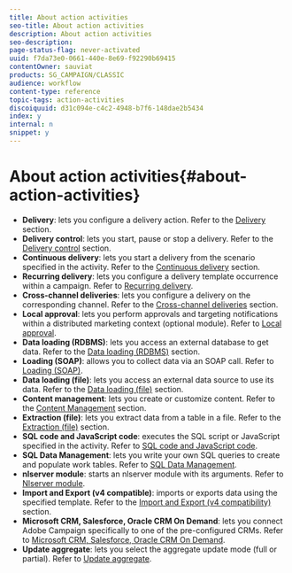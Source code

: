 ```yaml
---
title: About action activities
seo-title: About action activities
description: About action activities
seo-description: 
page-status-flag: never-activated
uuid: f7da73e0-0661-440e-8e69-f92290b69415
contentOwner: sauviat
products: SG_CAMPAIGN/CLASSIC
audience: workflow
content-type: reference
topic-tags: action-activities
discoiquuid: d31c094e-c4c2-4948-b7f6-148dae2b5434
index: y
internal: n
snippet: y
---
```


# About action activities{#about-action-activities}

* **Delivery**: lets you configure a delivery action. Refer to the [Delivery](https://helpx.adobe.com/campaign/standard/workflow/using/delivery.html) section.
* **Delivery control**: lets you start, pause or stop a delivery. Refer to the [Delivery control](https://helpx.adobe.com/campaign/standard/workflow/using/delivery-control.html) section.
* **Continuous delivery**: lets you start a delivery from the scenario specified in the activity. Refer to the [Continuous delivery](https://helpx.adobe.com/campaign/standard/workflow/using/continuous-delivery.html) section.
* **Recurring delivery**: lets you configure a delivery template occurrence within a campaign. Refer to [Recurring delivery](https://helpx.adobe.com/campaign/standard/workflow/using/recurring-delivery.html).
* **Cross-channel deliveries**: lets you configure a delivery on the corresponding channel. Refer to the [Cross-channel deliveries](https://helpx.adobe.com/campaign/standard/workflow/using/cross-channel-deliveries.html) section.
* **Local approval**: lets you perform approvals and targeting notifications within a distributed marketing context (optional module). Refer to [Local approval](https://helpx.adobe.com/campaign/standard/workflow/using/local-approval.html).
* **Data loading (RDBMS)**: lets you access an external database to get data. Refer to the [Data loading (RDBMS)](https://helpx.adobe.com/campaign/standard/workflow/using/data-loading--rdbms-.html) section.
* **Loading (SOAP)**: allows you to collect data via an SOAP call. Refer to [Loading (SOAP)](https://helpx.adobe.com/campaign/standard/workflow/using/loading--soap-.html).
* **Data loading (file)**: lets you access an external data source to use its data. Refer to the [Data loading (file)](https://helpx.adobe.com/campaign/standard/workflow/using/data-loading--file-.html) section.
* **Content management**: lets you create or customize content. Refer to the [Content Management](https://helpx.adobe.com/campaign/standard/workflow/using/content-management.html) section.
* **Extraction (file)**: lets you extract data from a table in a file. Refer to the [Extraction (file)](https://helpx.adobe.com/campaign/standard/workflow/using/extraction--file-.html) section.
* **SQL code and JavaScript code**: executes the SQL script or JavaScript specified in the activity. Refer to [SQL code and JavaScript code](https://helpx.adobe.com/campaign/standard/workflow/using/sql-code-and-javascript-code.html).
* **SQL Data Management**: lets you write your own SQL queries to create and populate work tables. Refer to [SQL Data Management](https://helpx.adobe.com/campaign/standard/workflow/using/sql-data-management.html).
* **nlserver module**: starts an nlserver module with its arguments. Refer to [Nlserver module](https://helpx.adobe.com/campaign/standard/workflow/using/nlserver-module.html).
* **Import and Export (v4 compatible)**: imports or exports data using the specified template. Refer to the [Import and Export (v4 compatibility)](https://helpx.adobe.com/campaign/standard/workflow/using/import-and-export--v4-compatibility-.html) section.
* **Microsoft CRM, Salesforce, Oracle CRM On Demand**: lets you connect Adobe Campaign specifically to one of the pre-configured CRMs. Refer to [Microsoft CRM, Salesforce, Oracle CRM On Demand](https://helpx.adobe.com/campaign/standard/workflow/using/microsoft-crm--salesforce--oracle-crm-on-demand.html).
* **Update aggregate**: lets you select the aggregate update mode (full or partial). Refer to [Update aggregate](https://helpx.adobe.com/campaign/standard/workflow/using/update-aggregate.html).

